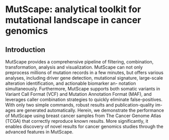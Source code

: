 # MutScape: analytical toolkit for mutational landscape in cancer genomics

## Introduction
MutScape provides a comprehensive pipeline of filtering, combination, transformation, analysis and visualization. MutScape can not only preprocess millions of mutation records in a few minutes, but offers various analyses, including driver gene detection, mutational signature, large-scale alteration identification, and actionable biomarker an- notation simultaneously. Furthermore, MutScape supports both somatic variants in Variant Call Format (VCF) and Mutation Annotation Format (MAF), and leverages caller combination strategies to quickly eliminate false-positives. With only two simple commands, robust results and publication-quality im- ages are generated automatically. Herein, we demonstrate the performance of MutScape using breast cancer samples from The Cancer Genome Atlas (TCGA) that correctly reproduce known results. More significantly, it enables discovery of novel results for cancer genomics studies through the advanced features in MutScape.